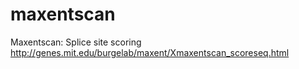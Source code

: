 # maxentscan
Maxentscan: Splice site scoring http://genes.mit.edu/burgelab/maxent/Xmaxentscan_scoreseq.html
